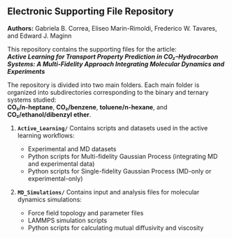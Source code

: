 ## Electronic Supporting File Repository

**Authors:** Gabriela B. Correa, Eliseo Marin-Rimoldi, Frederico W. Tavares, and Edward J. Maginn

This repository contains the supporting files for the article:  
**_Active Learning for Transport Property Prediction in CO₂–Hydrocarbon Systems: A Multi-Fidelity Approach Integrating Molecular Dynamics and Experiments_**

The repository is divided into two main folders. Each main folder is organized into subdirectories corresponding to the binary and ternary systems studied:  
**CO₂/n-heptane**, **CO₂/benzene**, **toluene/n-hexane**, and **CO₂/ethanol/dibenzyl ether**.

1. **`Active_Learning/`**
   Contains scripts and datasets used in the active learning workflows:
   - Experimental and MD datasets  
   - Python scripts for Multi-fidelity Gaussian Process (integrating MD and experimental data) 
   - Python scripts for Single-fidelity Gaussian Process (MD-only or experimental-only)

2. **`MD_Simulations/`**
   Contains input and analysis files for molecular dynamics simulations:
   - Force field topology and parameter files  
   - LAMMPS simulation scripts  
   - Python scripts for calculating mutual diffusivity and viscosity
